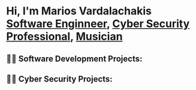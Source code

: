 <h1>Hi, I'm Marios Vardalachakis <br/><a href="https://github.com/mariosggg">Software Enginneer</a>, <a href="https://www.linkedin.com/in/marios-vardalachakis-0994137a/">Cyber Security Professional</a>, <a href="https://www.youtube.com/c/joshmadakor">Musician</a></h1>

<h2>👨‍💻 Software Development Projects:</h2>








<h2>👨‍💻 Cyber Security Projects:</h2>
